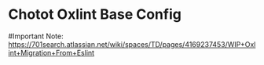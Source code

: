 <p align="center">
    <h1>Chotot Oxlint Base Config</h1>
</p>

#Important Note: https://701search.atlassian.net/wiki/spaces/TD/pages/4169237453/WIP+Oxlint+Migration+From+Eslint
